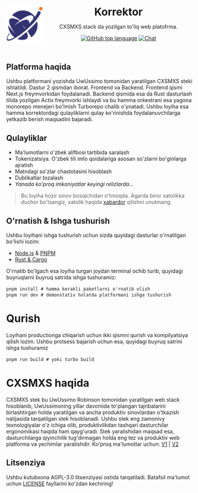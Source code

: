 <header>
<img src="https://raw.githubusercontent.com/uzinfocom-org/website/main/src/images/logo.svg" alt="logo" height="100" align="left">
<h1 style="display: inline">Korrektor</h1>

CXSMXS stack da yozilgan to'liq web platofrma.

[![GitHub top language](https://img.shields.io/github/languages/top/uzinfocom-org/korrektor?style=flat-square&logo=github)](https://github.com/uzinfocom-org/vicardi)
[![Chat](https://img.shields.io/badge/Chat-grey?style=flat-square&logo=telegram)](https://t.me/korrektuz)

[//]: # "[![Test CI](https://github.com/uzinfocom-org/korrektor-rs/actions/workflows/test.yml/badge.svg)](https://github.com/uzinfocom-org/korrektor-rs/actions/workflows/test.yml)"

</header>

## Platforma haqida

Ushbu platformani yozishda UwUssimo tomonidan yaratilgan CXSMXS steki ishlatildi. Dastur 2 qismdan iborat.
Frontend va Backend. Frontend qismi Next.js freymvorkidan foydalanadi. Backend qismida esa da Rust dasturlash
tilida yozilgan Actix freymvorki ishlaydi va bu hamma orkestrani esa yagona monorepo menejeri bo'lmish Turborepo
chalib o'ynatadi. Ushbu loyiha esa hamma korrektordagi qulayliklarni qulay ko'rinishda foydalanuvchilarga yetkazib
berish maqsadini bajaradi.

## Qulayliklar

- Ma'lumotlarni o'zbek alifbosi tartibida saralash
- Tokenizatsiya. O'zbek tili imlo qoidalariga asosan so'zlarni bo'ginlarga ajratish
- Matndagi so'zlar chastotasini hisoblash
- Dublikatlar tozalash
- _Yanada ko'proq imkoniyatlar keyingi relizlarda..._

> Bu loyiha hozir sinov bosqichidan o'tmoqda. Agarda biror xatolikka duchor
> bo'lsangiz, xatolik haqida [xabardor](https://github.com/uzinfocom-org/korrektor/issues/new)
> qilishni unutmang.

## O'rnatish & Ishga tushurish

Ushbu loyihani ishga tushurish uchun sizda quyidagi dasturlar o'rnatilgan bo'lishi lozim:

- [Node.js](https://nodejs.org/en/) & [PNPM](https://pnpm.io)
- [Rust & Cargo](https://www.rust-lang.org/tools/install)

O'rnatib bo'lgach esa loyiha turgan joydan terminal ochib turib, quyidagi buyruqlarni buyruq
satrida ishga tushuramiz:

```shell
pnpm install # hamma kerakli paketlarni o'rnatib olish
pnpm run dev # demonstativ holatda platformani ishga tushurish
```

# Qurish

Loyihani productionga chiqarish uchun ikki qismni qurish va kompilyatsiya qilish lozim. Ushbu protsess
bajarish uchun esa, quyidagi buyruq satrini ishga tushuramiz

```shell
pnpm run build # yoki turbo build
```

# CXSMXS haqida

CXSMXS stek bu UwUssimo Robinson tomonidan yaratilgan web stack hisoblanib, UwUssimoning yillar davomida
to'plangan tajribalarini birlashtirgan holda yaratilgan va ancha produktiv sinovlardan o'tkazish natijasida
tarqatilgan stek hisoblanadi. Ushbu stek eng zamonivy texnologiyalar o'z ichiga olib, produktivlikdan tashqari
dasturchilar ergonomikasi haqida ham qayg'uradi. Stek yaralishidan maqsad esa, dasturchilarga qiyinchilik
tug'dirmagan holda eng tez va produktiv web platforma va yechimlar yaratishdir. Ko'proq ma'lumotlar
uchun: [V1](https://www.uwussi.moe/stack/cxsmxs) | [V2](https://www.uwussi.moe/stack/cxsmxs-v2.0)

## Litsenziya

Ushbu kutubxona AGPL-3.0 litsenziyasi ostida tarqatiladi. Batafsil ma'lumot uchun [LICENSE](./LICENSE) fayllarini ko'zdan kechiring!
